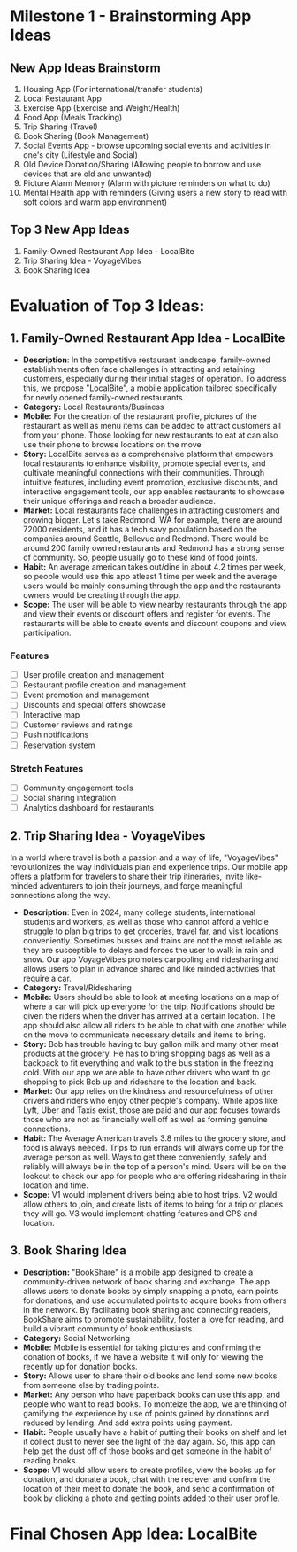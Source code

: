 # Milestone 1 - Brainstorming App Ideas

## New App Ideas Brainstorm
1. Housing App (For international/transfer students)
2. Local Restaurant App 
3. Exercise App (Exercise and Weight/Health)
4. Food App (Meals Tracking)
5. Trip Sharing (Travel)
6. Book Sharing (Book Management)
7. Social Events App - browse upcoming social events and activities in one's city (Lifestyle and Social)
8. Old Device Donation/Sharing (Allowing people to borrow and use devices that are old and unwanted)
9. Picture Alarm Memory (Alarm with picture reminders on what to do)
10. Mental Health app with reminders (Giving users a new story to read with soft colors and warm app environment)

## Top 3 New App Ideas
1. Family-Owned Restaurant App Idea - LocalBite
2. Trip Sharing Idea - VoyageVibes
3. Book Sharing Idea 

# Evaluation of Top 3 Ideas:
## 1. Family-Owned Restaurant App Idea - LocalBite
- **Description**: In the competitive restaurant landscape, family-owned establishments often face challenges in attracting and retaining customers, especially during their initial stages of operation. To address this, we propose "LocalBite", a mobile application tailored specifically for newly opened family-owned restaurants.
- **Category:** Local Restaurants/Business
- **Mobile:** For the creation of the restaurant profile, pictures of the restaurant as well as menu items can be added to attract customers all from your phone. Those looking for new restaurants to eat at can also use their phone to browse locations on the move
- **Story:** LocalBite serves as a comprehensive platform that empowers local restaurants to enhance visibility, promote special events, and cultivate meaningful connections with their communities. Through intuitive features, including event promotion, exclusive discounts, and interactive engagement tools, our app enables restaurants to showcase their unique offerings and reach a broader audience.
- **Market:** Local restaurants face challenges in attracting customers and growing bigger. Let's take Redmond, WA for example, there are around 72000 residents, and it has a tech savy population based on the companies around Seattle, Bellevue and Redmond. There would be around 200 family owned restaurants and Redmond has a strong sense of community. So, people usually go to these kind of food joints.
- **Habit:** An average american takes out/dine in about 4.2 times per week, so people would use this app atleast 1 time per week and the average users would be mainly consuming through the app and the restaurants owners would be creating through the app.
- **Scope:** The user will be able to view nearby restaurants through the app and view their events or discount offers and register for events. The restaurants will be able to create events and discount coupons and view participation.

### Features
- [ ] User profile creation and management
- [ ] Restaurant profile creation and management
- [ ] Event promotion and management
- [ ] Discounts and special offers showcase
- [ ] Interactive map
- [ ] Customer reviews and ratings
- [ ] Push notifications
- [ ] Reservation system
### Stretch Features
- [ ] Community engagement tools
- [ ] Social sharing integration
- [ ] Analytics dashboard for restaurants

## 2. Trip Sharing Idea - VoyageVibes
In a world where travel is both a passion and a way of life, "VoyageVibes" revolutionizes the way individuals plan and experience trips. Our mobile app offers a platform for travelers to share their trip itineraries, invite like-minded adventurers to join their journeys, and forge meaningful connections along the way.

- **Description**: Even in 2024, many college students, international students and workers, as well as those who cannot afford a vehicle struggle to plan big trips to get groceries, travel far, and visit locations conveniently. Sometimes busses and trains are not the most reliable as they are susceptible to delays and forces the user to walk in rain and snow. Our app VoyageVibes promotes carpooling and ridesharing and allows users to plan in advance shared and like minded activities that require a car.  
- **Category:** Travel/Ridesharing
- **Mobile:** Users should be able to look at meeting locations on a map of where a car will pick up everyone for the trip. Notifications should be given the riders when the driver has arrived at a certain location. The app should also allow all riders to be able to chat with one another while on the move to communicate necessary details and items to bring. 
- **Story:** Bob has trouble having to buy gallon milk and many other meat products at the grocery. He has to bring shopping bags as well as a backpack to fit everything and walk to the bus station in the freezing cold. With our app we are able to have other drivers who want to go shopping to pick Bob up and rideshare to the location and back. 
- **Market:** Our app relies on the kindness and resourcefulness of other drivers and riders who enjoy other people's company. While apps like Lyft, Uber and Taxis exist, those are paid and our app focuses towards those who are not as financially well off as well as forming genuine connections. 
- **Habit:** The Average American travels 3.8 miles to the grocery store, and food is always needed. Trips to run errands will always come up for the average person as well. Ways to get there conveniently, safely and reliably will always be in the top of a person's mind. Users will be on the lookout to check our app for people who are offering ridesharing in their location and time.
- **Scope:** V1 would implement drivers being able to host trips. V2 would allow others to join, and create lists of items to bring for a trip or places they will go. V3 would implement chatting features and GPS and location. 
 
## 3. Book Sharing Idea
- **Description:** "BookShare" is a mobile app designed to create a community-driven network of book sharing and exchange. The app allows users to donate books by simply snapping a photo, earn points for donations, and use accumulated points to acquire books from others in the network. By facilitating book sharing and connecting readers, BookShare aims to promote sustainability, foster a love for reading, and build a vibrant community of book enthusiasts.
- **Category:** Social Networking
- **Mobile:** Mobile is essential for taking pictures and confirming the donation of books, if we have a website it will only for viewing the recently up for donation books.
- **Story:** Allows user to share their old books and lend some new books from someone else by trading points.
- **Market:** Any person who have paperback books can use this app, and people who want to read books. To monteize the app, we are thinking of gamifying the experience by use of points gained by donations and reduced by lending. And add extra points using payment. 
- **Habit:** People usually have a habit of putting their books on shelf and let it collect dust to never see the light of the day again. So, this app can help get the dust off of those books and get someone in the habit of reading books.
- **Scope:** V1 would allow users to create profiles, view the books up for donation, and donate a book, chat with the reciever and confirm the location of their meet to donate the book, and send a confirmation of book by clicking a photo and getting points added to their user profile.


# Final Chosen App Idea: LocalBite